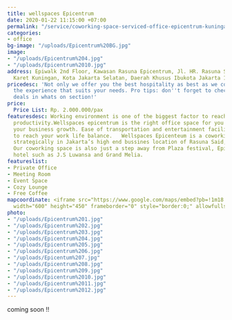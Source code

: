 ```yaml
---
title: wellspaces Epicentrum
date: 2020-01-22 11:15:00 +07:00
permalink: "/service/coworking-space-serviced-office-epicentrum-kuningan.html"
categories:
- office
bg-image: "/uploads/Epicentrum%20BG.jpg"
image:
- "/uploads/Epicentrum%204.jpg"
- "/uploads/Epicentrum%2010.jpg"
address: Epiwalk 2nd Floor, Kawasan Rasuna Epicentrum, Jl. HR. Rasuna Said, RT.2/RW.5,
  Karet Kuningan, Kota Jakarta Selatan, Daerah Khusus Ibukota Jakarta 12940
pricedesc: 'Not only we offer you the best hospitality as best as we could, but also
  the experience that suits your needs. Pro tips: don''t forget to check out our special
  deals in whats on section!'
price:
  Price List: Rp. 2.000.000/pax
featuresdesc: Working environment is one of the biggest factor to reach your highest
  productivity.Wellspaces epicentrum is the right office space for you to maximize
  your business growth. Ease of transportation and entertainment facility is the way
  to reach your work life balance.   Wellspaces Epicenteum is a coworking space located
  strategically in Jakarta’s high end bussines location of Rasuna Said, Kuningan.
  Our coworking space is also just a step away from Plaza festival, Epiwalk and highend
  hotel such as J.S Luwansa and Grand Melia.
featureslist:
- Private Office
- Meeting Room
- Event Space
- Cozy Lounge
- Free Coffee
mapcoordinate: <iframe src="https://www.google.com/maps/embed?pb=!1m18!1m12!1m3!1d3966.232775133115!2d106.82974371372899!3d-6.233015462772431!2m3!1f0!2f0!3f0!3m2!1i1024!2i768!4f13.1!3m3!1m2!1s0x2e69f3e8cfc30d87%3A0x8dc9aec3d3078ecd!2sEpicentrum%20Walk!5e0!3m2!1sen!2sid!4v1580797382698!5m2!1sen!2sid"
  width="600" height="450" frameborder="0" style="border:0;" allowfullscreen=""></iframe>
photo:
- "/uploads/Epicentrum%201.jpg"
- "/uploads/Epicentrum%202.jpg"
- "/uploads/Epicentrum%203.jpg"
- "/uploads/Epicentrum%204.jpg"
- "/uploads/Epicentrum%205.jpg"
- "/uploads/Epicentrum%206.jpg"
- "/uploads/Epicentum%207.jpg"
- "/uploads/Epicentrum%208.jpg"
- "/uploads/Epicentrum%209.jpg"
- "/uploads/Epicentrum%2010.jpg"
- "/uploads/Epicentrum%2011.jpg"
- "/uploads/Epicentrum%2012.jpg"
---
```


coming soon !!